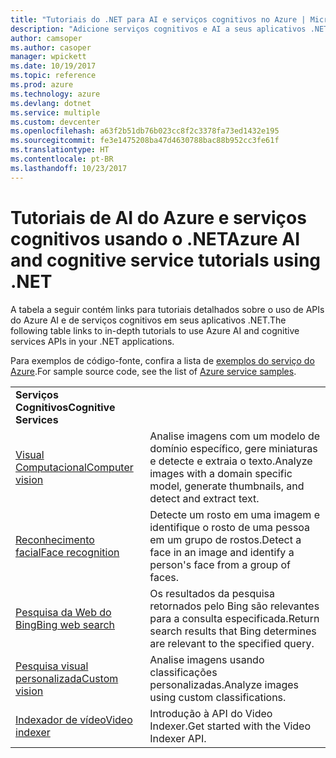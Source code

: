 ```yaml
---
title: "Tutoriais do .NET para AI e serviços cognitivos no Azure | Microsoft Docs"
description: "Adicione serviços cognitivos e AI a seus aplicativos .NET com os serviços do Microsoft Azure."
author: camsoper
ms.author: casoper
manager: wpickett
ms.date: 10/19/2017
ms.topic: reference
ms.prod: azure
ms.technology: azure
ms.devlang: dotnet
ms.service: multiple
ms.custom: devcenter
ms.openlocfilehash: a63f2b51db76b023cc8f2c3378fa73ed1432e195
ms.sourcegitcommit: fe3e1475208ba47d4630788bac88b952cc3fe61f
ms.translationtype: HT
ms.contentlocale: pt-BR
ms.lasthandoff: 10/23/2017
---
```

# <a name="azure-ai-and-cognitive-service-tutorials-using-net"></a><span data-ttu-id="f9a38-103">Tutoriais de AI do Azure e serviços cognitivos usando o .NET</span><span class="sxs-lookup"><span data-stu-id="f9a38-103">Azure AI and cognitive service tutorials using .NET</span></span>

<span data-ttu-id="f9a38-104">A tabela a seguir contém links para tutoriais detalhados sobre o uso de APIs do Azure AI e de serviços cognitivos em seus aplicativos .NET.</span><span class="sxs-lookup"><span data-stu-id="f9a38-104">The following table links to in-depth tutorials to use Azure AI and cognitive services APIs in your .NET applications.</span></span> 

<span data-ttu-id="f9a38-105">Para exemplos de código-fonte, confira a lista de [exemplos do serviço do Azure](https://azure.microsoft.com/resources/samples/?platform=dotnet).</span><span class="sxs-lookup"><span data-stu-id="f9a38-105">For sample source code, see the list of [Azure service samples](https://azure.microsoft.com/resources/samples/?platform=dotnet).</span></span>

| | |
|---|---|
| <span data-ttu-id="f9a38-106">**Serviços Cognitivos**</span><span class="sxs-lookup"><span data-stu-id="f9a38-106">**Cognitive Services**</span></span>| |
| <span data-ttu-id="f9a38-107">[Visual Computacional][1]</span><span class="sxs-lookup"><span data-stu-id="f9a38-107">[Computer vision][1]</span></span> | <span data-ttu-id="f9a38-108">Analise imagens com um modelo de domínio específico, gere miniaturas e detecte e extraia o texto.</span><span class="sxs-lookup"><span data-stu-id="f9a38-108">Analyze images with a domain specific model, generate thumbnails, and detect and extract text.</span></span> | 
| <span data-ttu-id="f9a38-109">[Reconhecimento facial][2]</span><span class="sxs-lookup"><span data-stu-id="f9a38-109">[Face recognition][2]</span></span> | <span data-ttu-id="f9a38-110">Detecte um rosto em uma imagem e identifique o rosto de uma pessoa em um grupo de rostos.</span><span class="sxs-lookup"><span data-stu-id="f9a38-110">Detect a face in an image and identify a person's face from a group of faces.</span></span> | 
| <span data-ttu-id="f9a38-111">[Pesquisa da Web do Bing][3]</span><span class="sxs-lookup"><span data-stu-id="f9a38-111">[Bing web search][3]</span></span>| <span data-ttu-id="f9a38-112">Os resultados da pesquisa retornados pelo Bing são relevantes para a consulta especificada.</span><span class="sxs-lookup"><span data-stu-id="f9a38-112">Return search results that Bing determines are relevant to the specified query.</span></span> |
| <span data-ttu-id="f9a38-113">[Pesquisa visual personalizada][4]</span><span class="sxs-lookup"><span data-stu-id="f9a38-113">[Custom vision][4]</span></span> | <span data-ttu-id="f9a38-114">Analise imagens usando classificações personalizadas.</span><span class="sxs-lookup"><span data-stu-id="f9a38-114">Analyze images using custom classifications.</span></span> |
| <span data-ttu-id="f9a38-115">[Indexador de vídeo][5]</span><span class="sxs-lookup"><span data-stu-id="f9a38-115">[Video indexer][5]</span></span> | <span data-ttu-id="f9a38-116">Introdução à API do Video Indexer.</span><span class="sxs-lookup"><span data-stu-id="f9a38-116">Get started with the Video Indexer API.</span></span>|

[1]: /azure/cognitive-services/computer-vision/tutorials/csharptutorial
[2]: /azure/cognitive-services/face/tutorials/faceapiincsharptutorial
[3]: /azure/cognitive-services/bing-web-search/csharp-ranking-tutorial
[4]: /azure/cognitive-services/custom-vision-service/csharp-tutorial
[5]: /azure/cognitive-services/video-indexer/video-indexer-use-apis

